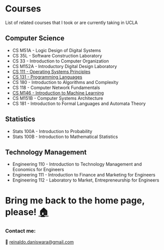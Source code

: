 # Courses
List of related courses that I took or are currently taking in UCLA


## Computer Science

 - CS M51A - Logic Design of Digital Systems
 - CS 35L - Software Construction Laboratory
 - CS 33 - Introduction to Computer Organization
 - CS M152A - Introductory Digital Design Laboratory
 - [CS 111 - Operating Systems Principles](https://github.com/rdans/cs-111-OperatingSystem-UCLA)
 - [CS 131 - Programming Languages](https://github.com/rdans/cs-131-ProgrammingLanguage-UCLA)
 - CS 180 - Introduction to Algorithms and Complexity
 - CS 118 - Computer Network Fundamentals
 - [CS M146 - Introduction to Machine Learning](https://github.com/rdans/Intro_to_Machine-Learning)
 - CS M151B - Computer Systems Architecture
 - CS 181 - Introduction to Formal Languages and Automata Theory



## Statistics

 - Stats 100A - Introduction to Probability
 - Stats 100B - Introduction to Mathematical Statistics

## Technology Management

 - Engineering 110 - Introduction to Technology Management and Economics for Engineers
 - Engineering 111 - Introduction to Finance and Marketing for Engineers
 - Engineering 112 - Laboratory to Market, Entrepreneurship for Engineers
 
 # Bring me back to the home page, please! [:house:](README.md)
 
 
### Contact me:
:email:
[reinaldo.daniswara@gmail.com](mailto:reinaldo.daniswara@gmail.com)


